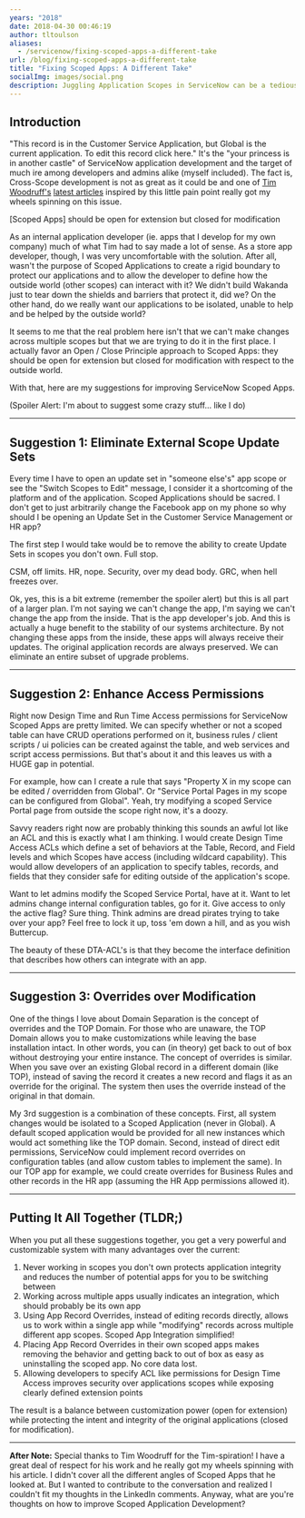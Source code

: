 ```yaml
---
years: "2018"
date: 2018-04-30 00:46:19
author: tltoulson
aliases:
  - /servicenow/fixing-scoped-apps-a-different-take
url: /blog/fixing-scoped-apps-a-different-take
title: "Fixing Scoped Apps: A Different Take"
socialImg: images/social.png
description: Juggling Application Scopes in ServiceNow can be a tedious and frustrating process. Scoped Application Development is far from perfect, so let’s join the conversation started by Tim Woodruff. These are my crazy thoughts.
---
```


## Introduction

"This record is in the Customer Service Application, but Global is the current application. To edit this record click here." It's the "your princess is in another castle" of ServiceNow application development and the target of much ire among developers and admins alike (myself included). The fact is, Cross-Scope development is not as great as it could be and one of [Tim Woodruff's][1] [latest articles][2] inspired by this little pain point really got my wheels spinning on this issue.

<aside class="ccPullQuote right w-50">
  <p>[Scoped Apps] should be open for extension but closed for modification</p>
</aside>

As an internal application developer (ie. apps that I develop for my own company) much of what Tim had to say made a lot of sense. As a store app developer, though, I was very uncomfortable with the solution. After all, wasn't the purpose of Scoped Applications to create a rigid boundary to protect our applications and to allow the developer to define how the outside world (other scopes) can interact with it? We didn't build Wakanda just to tear down the shields and barriers that protect it, did we? On the other hand, do we really want our applications to be isolated, unable to help and be helped by the outside world?

It seems to me that the real problem here isn't that we can't make changes across multiple scopes but that we are trying to do it in the first place. I actually favor an Open / Close Principle approach to Scoped Apps: they should be open for extension but closed for modification with respect to the outside world.

With that, here are my suggestions for improving ServiceNow Scoped Apps.

(Spoiler Alert: I'm about to suggest some crazy stuff... like I do)

---

## Suggestion 1: Eliminate External Scope Update Sets

Every time I have to open an update set in "someone else's" app scope or see the "Switch Scopes to Edit" message, I consider it a shortcoming of the platform and of the application. Scoped Applications should be sacred. I don't get to just arbitrarily change the Facebook app on my phone so why should I be opening an Update Set in the Customer Service Management or HR app?

The first step I would take would be to remove the ability to create Update Sets in scopes you don't own. Full stop.

CSM, off limits. HR, nope. Security, over my dead body. GRC, when hell freezes over.

Ok, yes, this is a bit extreme (remember the spoiler alert) but this is all part of a larger plan. I'm not saying we can't change the app, I'm saying we can't change the app from the inside. That is the app developer's job. And this is actually a huge benefit to the stability of our systems architecture. By not changing these apps from the inside, these apps will always receive their updates. The original application records are always preserved. We can eliminate an entire subset of upgrade problems.

---

## Suggestion 2: Enhance Access Permissions

Right now Design Time and Run Time Access permissions for ServiceNow Scoped Apps are pretty limited. We can specify whether or not a scoped table can have CRUD operations performed on it, business rules / client scripts / ui policies can be created against the table, and web services and script access permissions. But that's about it and this leaves us with a HUGE gap in potential.

For example, how can I create a rule that says "Property X in my scope can be edited / overridden from Global". Or "Service Portal Pages in my scope can be configured from Global". Yeah, try modifying a scoped Service Portal page from outside the scope right now, it's a doozy.

Savvy readers right now are probably thinking this sounds an awful lot like an ACL and this is exactly what I am thinking. I would create Design Time Access ACLs which define a set of behaviors at the Table, Record, and Field levels and which Scopes have access (including wildcard capability). This would allow developers of an application to specify tables, records, and fields that they consider safe for editing outside of the application's scope.

Want to let admins modify the Scoped Service Portal, have at it. Want to let admins change internal configuration tables, go for it. Give access to only the active flag? Sure thing. Think admins are dread pirates trying to take over your app? Feel free to lock it up, toss 'em down a hill, and as you wish Buttercup.

The beauty of these DTA-ACL's is that they become the interface definition that describes how others can integrate with an app.

---

## Suggestion 3: Overrides over Modification

One of the things I love about Domain Separation is the concept of overrides and the TOP Domain. For those who are unaware, the TOP Domain allows you to make customizations while leaving the base installation intact. In other words, you can (in theory) get back to out of box without destroying your entire instance. The concept of overrides is similar. When you save over an existing Global record in a different domain (like TOP), instead of saving the record it creates a new record and flags it as an override for the original. The system then uses the override instead of the original in that domain.

My 3rd suggestion is a combination of these concepts. First, all system changes would be isolated to a Scoped Application (never in Global). A default scoped application would be provided for all new instances which would act something like the TOP domain. Second, instead of direct edit permissions, ServiceNow could implement record overrides on configuration tables (and allow custom tables to implement the same). In our TOP app for example, we could create overrides for Business Rules and other records in the HR app (assuming the HR App permissions allowed it).

---

## Putting It All Together (TLDR;)

When you put all these suggestions together, you get a very powerful and customizable system with many advantages over the current:

1.  Never working in scopes you don't own protects application integrity and reduces the number of potential apps for you to be switching between
2.  Working across multiple apps usually indicates an integration, which should probably be its own app
3.  Using App Record Overrides, instead of editing records directly, allows us to work within a single app while "modifying" records across multiple different app scopes. Scoped App Integration simplified!
4.  Placing App Record Overrides in their own scoped apps makes removing the behavior and getting back to out of box as easy as uninstalling the scoped app. No core data lost.
5.  Allowing developers to specify ACL like permissions for Design Time Access improves security over applications scopes while exposing clearly defined extension points

The result is a balance between customization power (open for extension) while protecting the intent and integrity of the original applications (closed for modification).

---

**After Note:** Special thanks to Tim Woodruff for the Tim-spiration! I have a great deal of respect for his work and he really got my wheels spinning with his article. I didn't cover all the different angles of Scoped Apps that he looked at. But I wanted to contribute to the conversation and realized I couldn't fit my thoughts in the LinkedIn comments. Anyway, what are you're thoughts on how to improve Scoped Application Development?

[1]: https://www.linkedin.com/in/sn-timw/
[2]: https://snprotips.com/blog/2018/4/12/if-a-genie-gave-me-three-wishes-id-use-them-all-to-fix-scope
